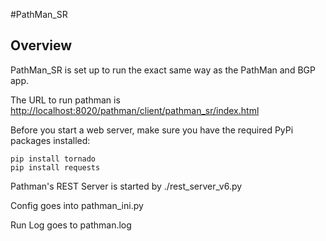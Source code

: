 #PathMan_SR

## Overview
PathMan_SR is set up to run the exact same way as the PathMan and BGP app.

The URL to run pathman is <http://localhost:8020/pathman/client/pathman_sr/index.html>

Before you start a web server, make sure you have the required PyPi packages installed:

```
pip install tornado
pip install requests
```


Pathman's REST Server is started by ./rest_server_v6.py


Config goes into pathman_ini.py

Run Log goes to pathman.log


